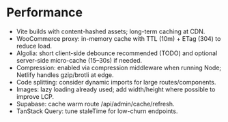 # Performance

- Vite builds with content-hashed assets; long-term caching at CDN.
- WooCommerce proxy: in-memory cache with TTL (10m) + ETag (304) to reduce load.
- Algolia: short client-side debounce recommended (TODO) and optional server-side micro-cache (15–30s) if needed.
- Compression: enabled via compression middleware when running Node; Netlify handles gzip/brotli at edge.
- Code splitting: consider dynamic imports for large routes/components.
- Images: lazy loading already used; add width/height where possible to improve LCP.
- Supabase: cache warm route /api/admin/cache/refresh.
- TanStack Query: tune staleTime for low-churn endpoints.
